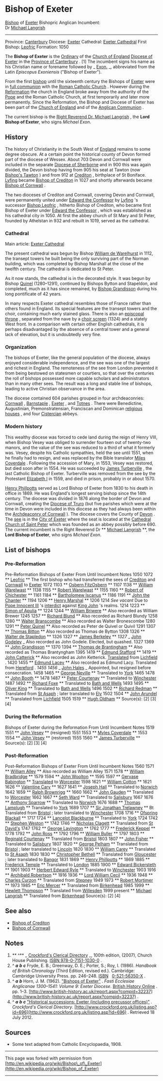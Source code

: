 

# Bishop of Exeter

  [Bishop](http://en.wikipedia.org/wiki/Bishop "Bishop") of [Exeter](http://en.wikipedia.org/wiki/Exeter "Exeter") Bishopric Anglican Incumbent:  
Dr [Michael Langrish](http://en.wikipedia.org/wiki/Michael_Langrish "Michael Langrish")  

* * *
Province: [Canterbury](http://en.wikipedia.org/wiki/Province_of_Canterbury "Province of Canterbury") Diocese: [Exeter](http://en.wikipedia.org/wiki/Diocese_of_Exeter "Diocese of Exeter") Cathedral: [Exeter Cathedral](http://en.wikipedia.org/wiki/Exeter_Cathedral "Exeter Cathedral") First Bishop: [Leofric](http://en.wikipedia.org/wiki/Leofric_(bishop) "Leofric (bishop)") Formation: 1050

The **Bishop of Exeter** is the [Ordinary](http://en.wikipedia.org/wiki/Ordinary_(officer) "Ordinary (officer)") of the [Church of England](http://en.wikipedia.org/wiki/Church_of_England "Church of England") [Diocese of Exeter](http://en.wikipedia.org/wiki/Diocese_of_Exeter "Diocese of Exeter") in the [Province of Canterbury](http://en.wikipedia.org/wiki/Province_of_Canterbury "Province of Canterbury") . [1] The incumbent signs his name as his Christian name or forename followed by _ [Exon.](http://en.wikipedia.org/wiki/Exoniensis "Exoniensis") _, abbreviated from the Latin _Episcopus Exoniensis_ ("Bishop of Exeter").

From the first [bishop](http://en.wikipedia.org/wiki/Bishop "Bishop") until the sixteenth century the Bishops of [Exeter](http://en.wikipedia.org/wiki/Exeter "Exeter") were in [full communion](http://en.wikipedia.org/wiki/Full_communion "Full communion") with the [Roman Catholic Church](http://en.wikipedia.org/wiki/Roman_Catholic_Church "Roman Catholic Church") . However during the [Reformation](http://en.wikipedia.org/wiki/English_Reformation "English Reformation") the church in England broke away from the authority of the [Pope](http://en.wikipedia.org/wiki/Pope "Pope") and the Roman Catholic Church, at first temporarily and later more permanently. Since the Reformation, the Bishop and Diocese of Exeter has been part of the [Church of England](http://en.wikipedia.org/wiki/Church_of_England "Church of England") and of the [Anglican Communion](http://en.wikipedia.org/wiki/Anglican_Communion "Anglican Communion") .

The current bishop is the [Right Reverend Dr. Michael Langrish](http://en.wikipedia.org/wiki/Michael_Langrish "Michael Langrish") , the **Lord Bishop of Exeter**, who signs _Michael Exon_.

## History

The history of Christianity in the South West of [England](http://en.wikipedia.org/wiki/England "England") remains to some degree obscure. At a certain point the historical county of Devon formed part of the diocese of Wessex. About 703 Devon and Cornwall were included in the separate [Diocese of Sherborne](http://en.wikipedia.org/wiki/Diocese_of_Sherborne "Diocese of Sherborne") and in 900 this was again divided, the Devon bishop having from 905 his seat at Tawton (now [Bishop's Tawton](http://en.wikipedia.org/wiki/Bishop%27s_Tawton "Bishop's Tawton") ) and from 912 at [Crediton](http://en.wikipedia.org/wiki/Crediton "Crediton") , birthplace of St Boniface. [Lyfing](http://en.wikipedia.org/wiki/Lyfing,_Abbot_of_Tavistock "Lyfing, Abbot of Tavistock") became [Bishop of Crediton](http://en.wikipedia.org/wiki/Bishop_of_Crediton "Bishop of Crediton") in 1027 and shortly afterwards became [Bishop of Cornwall](http://en.wikipedia.org/wiki/Bishop_of_Cornwall "Bishop of Cornwall") .

The two dioceses of Crediton and Cornwall, covering Devon and Cornwall, were permanently united under [Edward the Confessor](http://en.wikipedia.org/wiki/Edward_the_Confessor "Edward the Confessor") by [Lyfing](http://en.wikipedia.org/wiki/Lyfing,_Abbot_of_Tavistock "Lyfing, Abbot of Tavistock") 's successor [Bishop Leofric](http://en.wikipedia.org/wiki/Leofric_(bishop) "Leofric (bishop)") , hitherto Bishop of Crediton, who became first Bishop of Exeter under [Edward the Confessor](http://en.wikipedia.org/wiki/Edward_the_Confessor "Edward the Confessor") , which was established as his cathedral city in 1050. At first the abbey church of St Mary and St Peter, founded by Athelstan in 932 and rebuilt in 1019, served as the cathedral.

### Cathedral

Main article: [Exeter Cathedral](http://en.wikipedia.org/wiki/Exeter_Cathedral "Exeter Cathedral")

The present cathedral was begun by Bishop [William de Warelhurst](http://en.wikipedia.org/wiki/William_de_Warelhurst "William de Warelhurst") in 1112, the transept towers he built being the only surviving part of the Norman building, which was completed by Bishop Marshall at the close of the twelfth century. The cathedral is dedicated to St Peter.

As it now stands, the cathedral is in the decorated style. It was begun by Bishop [Quinel](http://en.wikipedia.org/wiki/Peter_Quinel "Peter Quinel") (1280–1291), continued by Bishops Bytton and Stapeldon, and completed, much as it has since remained, by [Bishop Grandisson](http://en.wikipedia.org/wiki/John_Grandisson "John Grandisson") during his long pontificate of 42 years.

In many respects Exeter cathedral resembles those of France rather than others found in England. Its special features are the transept towers and the choir, containing much early stained glass. There is also an [episcopal throne](http://en.wikipedia.org/wiki/Episcopal_throne "Episcopal throne") , separated from the nave by a [choir screen](http://en.wikipedia.org/wiki/Choir_screen "Choir screen") (1324) and a stately West front. In a comparison with certain other English cathedrals, it is perhaps disadvantaged by the absence of a central tower and a general lack of elevation, but it is undoubtedly very fine.

### Organization

The bishops of Exeter, like the general population of the diocese, always enjoyed considerable independence, and the see was one of the largest and richest in England. The remoteness of the see from London prevented it from being bestowed on statesmen or courtiers, so that over the centuries the roll of bishops possessed more capable scholars and administrators than in many other sees. The result was a long and stable line of bishops, leading to active Christian observance in the area.

The diocese contained 604 parishes grouped in four archdeaconries: [Cornwall](http://en.wikipedia.org/wiki/Archdeacon_of_Cornwall "Archdeacon of Cornwall") , [Barnstaple](http://en.wikipedia.org/wiki/Archdeacon_of_Barnstaple "Archdeacon of Barnstaple") , [Exeter](http://en.wikipedia.org/wiki/List_of_Archdeacons_of_Exeter "List of Archdeacons of Exeter") , and [Totnes](http://en.wikipedia.org/wiki/Archdeacon_of_Totnes "Archdeacon of Totnes") . There were Benedictine, Augustinian, Premonstratensian, Franciscan and Dominican [religious houses](http://en.wikipedia.org/wiki/List_of_monastic_houses_in_Devon "List of monastic houses in Devon") , and four [Cistercian](http://en.wikipedia.org/wiki/Cistercians "Cistercians") abbeys.

### Modern history

This wealthy diocese was forced to cede land during the reign of Henry VIII, when Bishop Vesey was obliged to surrender fourteen out of twenty-two manors, and the value of the see was reduced to a third of what it formerly was. Vesey, despite his Catholic sympathies, held the see until 1551, when he finally had to resign, and was replaced by the Bible translator [Miles Coverdale](http://en.wikipedia.org/wiki/Miles_Coverdale "Miles Coverdale") . Following the accession of Mary, in 1553, Vesey was restored, but died soon after in 1554. He was succeeded by [James Turberville](http://en.wikipedia.org/wiki/James_Turberville "James Turberville") , the last Catholic Bishop of Exeter. Turberville was removed from the see by the Protestant [Elizabeth I](http://en.wikipedia.org/wiki/Elizabeth_I_of_England "Elizabeth I of England") in 1559, and died in prison, probably in or about 1570.

[Henry Phillpotts](http://en.wikipedia.org/wiki/Henry_Phillpotts "Henry Phillpotts") served as Lord Bishop of Exeter from 1830 to his death in office in 1869. He was England's longest serving bishop since the 14th century. The diocese was divided in 1876 along the border of Devon and Cornwall, creating the [Diocese of Truro](http://en.wikipedia.org/wiki/Diocese_of_Truro "Diocese of Truro") (but five parishes which were at the time in Devon were included in this diocese as they had always been within the [Archdeaconry of Cornwall](http://en.wikipedia.org/wiki/Archdeaconry_of_Cornwall "Archdeaconry of Cornwall") ). The diocese covers the County of [Devon](http://en.wikipedia.org/wiki/Devon "Devon") . The [see](http://en.wikipedia.org/wiki/Episcopal_see "Episcopal see") is in the [City of Exeter](http://en.wikipedia.org/wiki/Exeter "Exeter") where the seat is located at the [Cathedral Church of Saint Peter](http://en.wikipedia.org/wiki/Exeter_Cathedral "Exeter Cathedral") which was founded as an abbey possibly before 690. The current incumbent is the Right Reverend Dr ** [Michael Langrish](http://en.wikipedia.org/wiki/Michael_Langrish "Michael Langrish") **, the **Lord Bishop of Exeter**, who signs _Michael Exon_.

## List of bishops

### Pre-Reformation
Pre-Reformation Bishops of Exeter From Until Incumbent Notes 1050 1072 ** [Leofric](http://en.wikipedia.org/wiki/Leofric_(bishop) "Leofric (bishop)") ** The first bishop who had transferred the sees of [Crediton](http://en.wikipedia.org/wiki/Bishop_of_Crediton "Bishop of Crediton") and [Cornwall](http://en.wikipedia.org/wiki/Bishop_of_Cornwall "Bishop of Cornwall") to [Exeter](http://en.wikipedia.org/wiki/Diocese_of_Exeter "Diocese of Exeter") 1072 1103 ** [Osbern FitzOsbern](http://en.wikipedia.org/wiki/Osbern_FitzOsbern "Osbern FitzOsbern") ** 1107 1138 ** [William Warelwast](http://en.wikipedia.org/wiki/William_Warelwast "William Warelwast") ** 1138 1155 ** [Robert Warelwast](http://en.wikipedia.org/wiki/Robert_Warelwast "Robert Warelwast") ** 1155 1160 ** [Robert of Chichester](http://en.wikipedia.org/wiki/Robert_of_Chichester "Robert of Chichester") ** 1161 1184 ** [Bartholomew Iscanus](http://en.wikipedia.org/wiki/Bartholomew_Iscanus "Bartholomew Iscanus") ** 1186 1191 ** [John the Chanter](http://en.wikipedia.org/wiki/John_the_Chanter "John the Chanter") ** 1194 1206 ** [Henry Marshal](http://en.wikipedia.org/wiki/Henry_Marshal "Henry Marshal") ** 1206 1214 _See vacant_ Due to [Pope Innocent III](http://en.wikipedia.org/wiki/Pope_Innocent_III "Pope Innocent III") 's [interdict](http://en.wikipedia.org/wiki/Interdict "Interdict") against [King John](http://en.wikipedia.org/wiki/John,_King_of_England "John, King of England") 's realms. 1214 1223 ** [Simon of Apulia](http://en.wikipedia.org/wiki/Simon_of_Apulia "Simon of Apulia") ** 1224 1244 ** [William Briwere](http://en.wikipedia.org/wiki/William_Briwere "William Briwere") ** Also recorded as William Brewer 1245 1257 ** [Richard Blund](http://en.wikipedia.org/wiki/Richard_Blund "Richard Blund") ** Also recorded as Richard Blundy 1258 1280 ** [Walter Branscombe](http://en.wikipedia.org/wiki/Walter_Branscombe "Walter Branscombe") ** Also recorded as Walter Bronescombe 1280 1291 ** [Peter Quinel](http://en.wikipedia.org/wiki/Peter_Quinel "Peter Quinel") ** Also recorded as Peter de Quivel or Quivil 1291 1307 ** [Thomas Bitton](http://en.wikipedia.org/wiki/Thomas_Bitton "Thomas Bitton") ** Also recorded as Thomas de Bytton 1308 1326 ** [Walter de Stapledon](http://en.wikipedia.org/wiki/Walter_de_Stapledon "Walter de Stapledon") ** 1326 1327 ** [James Berkeley](http://en.wikipedia.org/wiki/James_Berkeley "James Berkeley") ** _1327_ _ [John Godeley](http://en.wikipedia.org/wiki/John_Godeley "John Godeley") _ Also recorded as John Godele. Elected, but quashed. 1327 1369 ** [John Grandisson](http://en.wikipedia.org/wiki/John_Grandisson "John Grandisson") ** 1370 1394 ** [Thomas de Brantingham](http://en.wikipedia.org/wiki/Thomas_de_Brantingham "Thomas de Brantingham") ** Also recorded as Thomas Brantyngham 1395 1419 ** [Edmund Stafford](http://en.wikipedia.org/wiki/Edmund_Stafford "Edmund Stafford") ** 1419 ** [John Catterick](http://en.wikipedia.org/wiki/John_Catterick "John Catterick") ** Also recorded as John Ketterick. [Translated](http://en.wikipedia.org/wiki/Translation_(ecclesiastical) "Translation (ecclesiastical)") from [Lichfield](http://en.wikipedia.org/wiki/Bishop_of_Lichfield "Bishop of Lichfield") . 1420 1455 ** [Edmund Lacey](http://en.wikipedia.org/wiki/Edmund_Lacey "Edmund Lacey") ** Also recorded as Edmund Lacy. Translated from [Hereford](http://en.wikipedia.org/wiki/Bishop_of_Hereford "Bishop of Hereford") . _1455_ _1456_ _ [John Hales](http://en.wikipedia.org/wiki/John_Hales_(bishop_of_Exeter) "John Hales (bishop of Exeter)") _ Appointed, but resigned before consecration. 1458 1465 ** [George Neville](http://en.wikipedia.org/wiki/George_Neville_(bishop) "George Neville (bishop)") ** Translated to [York](http://en.wikipedia.org/wiki/Archbishop_of_York "Archbishop of York") 1465 1478 ** [John Booth](http://en.wikipedia.org/wiki/John_Booth_(bishop) "John Booth (bishop)") ** 1478 1487 ** [Peter Courtenay](http://en.wikipedia.org/wiki/Peter_Courtenay "Peter Courtenay") ** Translated to [Winchester](http://en.wikipedia.org/wiki/Bishop_of_Winchester "Bishop of Winchester") 1487 1492 ** [Richard Foxe](http://en.wikipedia.org/wiki/Richard_Foxe "Richard Foxe") ** Translated to [Bath and Wells](http://en.wikipedia.org/wiki/Bishop_of_Bath_and_Wells "Bishop of Bath and Wells") 1493 1495 ** [Oliver King](http://en.wikipedia.org/wiki/Oliver_King "Oliver King") ** Translated to [Bath and Wells](http://en.wikipedia.org/wiki/Bishop_of_Bath_and_Wells "Bishop of Bath and Wells") 1496 1502 ** [Richard Redman](http://en.wikipedia.org/wiki/Richard_Redman_(bishop) "Richard Redman (bishop)") ** Translated from [St Asaph](http://en.wikipedia.org/wiki/Bishop_of_St_Asaph "Bishop of St Asaph") ; later translated to [Ely](http://en.wikipedia.org/wiki/Bishop_of_Ely "Bishop of Ely") 1502 1504 ** [John Arundel](http://en.wikipedia.org/wiki/John_Arundel_(bishop_of_Exeter) "John Arundel (bishop of Exeter)") ** Translated from [Lichfield](http://en.wikipedia.org/wiki/Bishop_of_Lichfield "Bishop of Lichfield") 1505 1519 ** [Hugh Oldham](http://en.wikipedia.org/wiki/Hugh_Oldham "Hugh Oldham") ** Source(s): [2] [3] [4]
### During the Reformation
Bishops of Exeter during the Reformation From Until Incumbent Notes 1519 1551 ** [John Vesey](http://en.wikipedia.org/wiki/John_Vesey "John Vesey") ** (resigned) 1551 1553 ** [Myles Coverdale](http://en.wikipedia.org/wiki/Myles_Coverdale "Myles Coverdale") ** 1553 1554 ** [John Vesey](http://en.wikipedia.org/wiki/John_Vesey "John Vesey") ** (restored) 1555 1560 ** [James Turberville](http://en.wikipedia.org/wiki/James_Turberville "James Turberville") ** Source(s): [2] [3] [4]
### Post-Reformation
Post-Reformation Bishops of Exeter From Until Incumbent Notes 1560 1571 ** [William Alley](http://en.wikipedia.org/wiki/William_Alley "William Alley") ** Also recorded as William Alley 1571 1578 ** [William Bradbridge](http://en.wikipedia.org/wiki/William_Bradbridge "William Bradbridge") ** 1579 1594 ** [John Woolton](http://en.wikipedia.org/wiki/John_Woolton "John Woolton") ** 1595 1597 ** [Gervase Babington](http://en.wikipedia.org/wiki/Gervase_Babington "Gervase Babington") ** [Translated](http://en.wikipedia.org/wiki/Translation_(ecclesiastical) "Translation (ecclesiastical)") to [Worcester](http://en.wikipedia.org/wiki/Bishop_of_Worcester "Bishop of Worcester") 1598 1621 ** [William Cotton](http://en.wikipedia.org/wiki/William_Cotton_(bishop) "William Cotton (bishop)") ** 1621 1626 ** [Valentine Cary](http://en.wikipedia.org/wiki/Valentine_Cary "Valentine Cary") ** 1627 1641 ** [Joseph Hall](http://en.wikipedia.org/wiki/Joseph_Hall_(bishop) "Joseph Hall (bishop)") ** Translated to [Norwich](http://en.wikipedia.org/wiki/Bishop_of_Norwich "Bishop of Norwich") 1642 1659 ** [Ralph Brownrigg](http://en.wikipedia.org/wiki/Ralph_Brownrigg "Ralph Brownrigg") ** 1660 1662 ** [John Gauden](http://en.wikipedia.org/wiki/John_Gauden "John Gauden") ** Translated to [Worcester](http://en.wikipedia.org/wiki/Bishop_of_Worcester "Bishop of Worcester") 1662 1667 ** [Seth Ward](http://en.wikipedia.org/wiki/Seth_Ward_(bishop_of_Salisbury) "Seth Ward (bishop of Salisbury)") ** Translated to [Salisbury](http://en.wikipedia.org/wiki/Bishop_of_Salisbury "Bishop of Salisbury") 1667 1676 ** [Anthony Sparrow](http://en.wikipedia.org/wiki/Anthony_Sparrow "Anthony Sparrow") ** Translated to [Norwich](http://en.wikipedia.org/wiki/Bishop_of_Norwich "Bishop of Norwich") 1676 1688 ** [Thomas Lamplugh](http://en.wikipedia.org/wiki/Thomas_Lamplugh "Thomas Lamplugh") ** Translated to [York](http://en.wikipedia.org/wiki/Archbishop_of_York "Archbishop of York") 1689 1707 ** [Sir Jonathan Trelawney](http://en.wikipedia.org/wiki/Sir_Jonathan_Trelawny,_3rd_Baronet "Sir Jonathan Trelawny, 3rd Baronet") ** Bt Translated from [Bristol](http://en.wikipedia.org/wiki/Bishop_of_Bristol "Bishop of Bristol") ; later translated to [Winchester](http://en.wikipedia.org/wiki/Bishop_of_Winchester "Bishop of Winchester") 1708 1716 ** [Ofspring Blackall](http://en.wikipedia.org/wiki/Ofspring_Blackall "Ofspring Blackall") ** 1717 1724 ** [Lancelot Blackburne](http://en.wikipedia.org/wiki/Lancelot_Blackburne "Lancelot Blackburne") ** Translated to [York](http://en.wikipedia.org/wiki/Archbishop_of_York "Archbishop of York") 1724 1742 ** [Stephen Weston](http://en.wikipedia.org/wiki/Stephen_Weston "Stephen Weston") ** 1742 1746 ** [Nicholas Clagett](http://en.wikipedia.org/wiki/Nicholas_Clagett "Nicholas Clagett") ** Translated from [St David's](http://en.wikipedia.org/wiki/Bishop_of_St_David%27s "Bishop of St David's") 1747 1762 ** [George Lavington](http://en.wikipedia.org/wiki/George_Lavington "George Lavington") ** 1762 1777 ** [Frederick Keppel](http://en.wikipedia.org/wiki/Frederick_Keppel "Frederick Keppel") ** 1778 1792 ** [John Ross](http://en.wikipedia.org/wiki/John_Ross_(bishop_of_Exeter) "John Ross (bishop of Exeter)") ** 1792 1796 ** [William Buller](http://en.wikipedia.org/wiki/William_Buller "William Buller") ** 1797 1803 ** [Reginald Courtenay](http://en.wikipedia.org/wiki/Reginald_Courtenay_(bishop_of_Exeter) "Reginald Courtenay (bishop of Exeter)") ** Translated from [Bristol](http://en.wikipedia.org/wiki/Bishop_of_Bristol "Bishop of Bristol") 1803 1807 ** [John Fisher](http://en.wikipedia.org/wiki/John_Fisher_(bishop_of_Salisbury) "John Fisher (bishop of Salisbury)") ** Translated to [Salisbury](http://en.wikipedia.org/wiki/Bishop_of_Salisbury "Bishop of Salisbury") 1807 1820 ** [George Pelham](http://en.wikipedia.org/wiki/George_Pelham_(bishop) "George Pelham (bishop)") ** Translated from [Bristol](http://en.wikipedia.org/wiki/Bishop_of_Bristol "Bishop of Bristol") ; later translated to [Lincoln](http://en.wikipedia.org/wiki/Bishop_of_Lincoln "Bishop of Lincoln") 1820 1830 ** [William Carey](http://en.wikipedia.org/wiki/William_Carey_(bishop) "William Carey (bishop)") ** Translated to [St Asaph](http://en.wikipedia.org/wiki/Bishop_of_St_Asaph "Bishop of St Asaph") 1830 1830 ** [Christopher Bethell](http://en.wikipedia.org/wiki/Christopher_Bethell "Christopher Bethell") ** Translated from [Gloucester](http://en.wikipedia.org/wiki/Bishop_of_Gloucester "Bishop of Gloucester") ; later translated to [Bangor](http://en.wikipedia.org/wiki/Bishop_of_Bangor "Bishop of Bangor") 1831 1869 ** [Henry Phillpotts](http://en.wikipedia.org/wiki/Henry_Phillpotts "Henry Phillpotts") ** 1869 1885 ** [Frederick Temple](http://en.wikipedia.org/wiki/Frederick_Temple "Frederick Temple") ** Translated to [London](http://en.wikipedia.org/wiki/Bishop_of_London "Bishop of London") 1885 1900 ** [Edward Bickersteth](http://en.wikipedia.org/wiki/Edward_Bickersteth_(bishop_of_Exeter) "Edward Bickersteth (bishop of Exeter)") ** 1901 1903 ** [Herbert Edward Ryle](http://en.wikipedia.org/wiki/Herbert_Edward_Ryle "Herbert Edward Ryle") ** Translated to [Winchester](http://en.wikipedia.org/wiki/Bishop_of_Winchester "Bishop of Winchester") 1903 1916 ** [Archibald Robertson](http://en.wikipedia.org/wiki/Archibald_Robertson_(bishop) "Archibald Robertson (bishop)") ** 1916 1936 ** [Lord William Cecil](http://en.wikipedia.org/wiki/Lord_William_Cecil_(bishop) "Lord William Cecil (bishop)") ** 1936 1948 ** [Charles Curzon](http://en.wikipedia.org/wiki/Charles_Curzon "Charles Curzon") ** Translated from [Stepney](http://en.wikipedia.org/wiki/Bishop_of_Stepney "Bishop of Stepney") 1949 1973 ** [Robert Mortimer](http://en.wikipedia.org/wiki/Robert_Mortimer "Robert Mortimer") ** 1973 1985 ** [Eric Mercer](http://en.wikipedia.org/wiki/Eric_Mercer "Eric Mercer") ** Translated from [Birkenhead](http://en.wikipedia.org/wiki/Bishop_of_Birkenhead "Bishop of Birkenhead") 1985 1999 ** [Hewlett Thompson](http://en.wikipedia.org/wiki/Hewlett_Thompson "Hewlett Thompson") ** Translated from [Willesden](http://en.wikipedia.org/wiki/Bishop_of_Willesden "Bishop of Willesden") 1999 present ** [Michael Langrish](http://en.wikipedia.org/wiki/Michael_Langrish "Michael Langrish") ** Translated from [Birkenhead](http://en.wikipedia.org/wiki/Bishop_of_Birkenhead "Bishop of Birkenhead") Source(s): [2] [4]
## See also

- [Bishop of Crediton](http://en.wikipedia.org/wiki/Bishop_of_Crediton "Bishop of Crediton")
- [Bishop of Cornwall](http://en.wikipedia.org/wiki/Bishop_of_Cornwall "Bishop of Cornwall")

## Notes

1. ** ^** _ [Crockford's Clerical Directory](http://en.wikipedia.org/wiki/Crockford%27s_Clerical_Directory "Crockford's Clerical Directory") _, 100th edition, (2007), Church House Publishing. [ISBN 978-0-7151-1030-0](http://en.wikipedia.org/wiki/Special:BookSources/9780715110300) .
2. ^ _**a**_ _**b**_ _**c**_ Fryde, E. B.; Greenway, D. E.; Porter, S.; Roy, I. (1986). _Handbook of British Chronology_ (Third Edition, revised ed.). Cambridge: Cambridge University Press. pp. 246–248. [ISBN](http://en.wikipedia.org/wiki/International_Standard_Book_Number "International Standard Book Number")   [0-521-56350-X](http://en.wikipedia.org/wiki/Special:BookSources/0-521-56350-X "Special:BookSources/0-521-56350-X") . 
3. ^ _**a**_ _**b**_ Horn, J. M. (1962). ["Bishops of Exeter"](http://www.british-history.ac.uk/report.aspx?compid=32237) . _Fasti Ecclesiae Anglicanae 1300–1541: Volume 9: Exeter Diocese_. [British History Online](http://en.wikipedia.org/wiki/British_History_Online "British History Online") . pp. 1–3. [http://www.british-history.ac.uk/report.aspx?compid=32237](http://www.british-history.ac.uk/report.aspx?compid=32237) . 
4. ^ _**a**_ _**b**_ _**c**_ ["Historical successions: Exeter (including precussor offices)"](http://www.crockford.org.uk/listing.asp?id=696) . _Crockford's Clerical Directory_. [http://www.crockford.org.uk/listing.asp?id=696](http://www.crockford.org.uk/listing.asp?id=696) . Retrieved 18 July 2012. 

## Sources

- Some text adapted from Catholic Encyclopaedia, 1908.

* * *
This page was forked with permission from [http://en.wikipedia.org/wiki/Bishop\_of\_Exeter](http://en.wikipedia.org/wiki/Bishop_of_Exeter)
* * *
